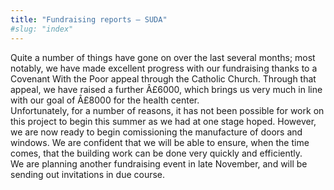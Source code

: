```yaml
---
title: "Fundraising reports – SUDA"
#slug: "index"
---
```


Quite a number of things have gone on over the last several months; most notably, we have made excellent progress with our fundraising thanks to a Covenant With the Poor appeal through the Catholic Church. Through that appeal, we have raised a further Â£6000, which brings us very much in line with our goal of Â£8000 for the health center.  
Unfortunately, for a number of reasons, it has not been possible for work on this project to begin this summer as we had at one stage hoped. However, we are now ready to begin comissioning the manufacture of doors and windows. We are confident that we will be able to ensure, when the time comes, that the building work can be done very quickly and efficiently.  
We are planning another fundraising event in late November, and will be sending out invitations in due course.